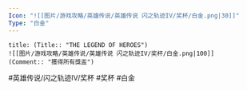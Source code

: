 ```yaml
---
Icon: "![[图片/游戏攻略/英雄传说/英雄传说 闪之轨迹IV/奖杯/白金.png|30]]"
Type: "白金"
---
```

```ad-ed-sen-4-platinum
title: (Title:: "THE LEGEND OF HEROES")
![[图片/游戏攻略/英雄传说/英雄传说 闪之轨迹IV/奖杯/白金.png|100]]
(Comment:: "獲得所有獎盃")
```

#英雄传说/闪之轨迹IV/奖杯  #奖杯 #白金